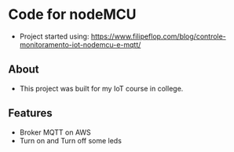 # Code for nodeMCU
- Project started using: https://www.filipeflop.com/blog/controle-monitoramento-iot-nodemcu-e-mqtt/

## About
- This project was built for my IoT course in college.

## Features
- Broker MQTT on AWS
- Turn on and Turn off some leds
